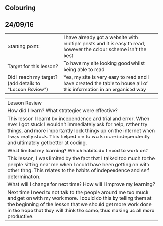 ## Colouring

## 24/09/16
<table>
  <tr>
    <td>Starting point:</td>
    <td>I have already got a website with multiple posts and it is easy to read, however the colour scheme isn't the best</td>
  </tr>
  <tr>
    <td>Target for this lesson?</td>
    <td>To have my site looking good whilst being able to read</td>
  </tr>
  <tr>
    <td>Did I reach my target? 
(add details to "Lesson Review")</td>
    <td>Yes, my site is very easy to read and I have created the table to house all of this information in an organised way</td>
  </tr>
</table>


<table>
  <tr>
    <td>Lesson Review</td>
  </tr>
  <tr>
    <td>How did I learn? What strategies were effective? </td>
  </tr>
  <tr>
    <td>This lesson I learnt by independence and trial and error. When ever I got stuck I wouldn't immediately ask for help, rather try things, and more importantly look things up on the internet when I was really stuck. This helped me to work more independently and ultimately get better at coding.</td>
  </tr>
  <tr>
    <td>What limited my learning? Which habits do I need to work on? </td>
  </tr>
  <tr>
    <td>This lesson, I was limited by the fact that I talked too much to the people sitting near me when I could have been getting on with other thng. This relates to the habits of independence and self determination.</td>
  </tr>
  <tr>
    <td>What will I change for next time? How will I improve my learning?</td>
  </tr>
  <tr>
    <td>Next time I need to not talk to the people around me too much and get on with my work more. I could do this by telling them at the beginning of the lesson that we should get more work done in the hope that they will think the same, thus making us all more productive.</td>
  </tr>
</table>



